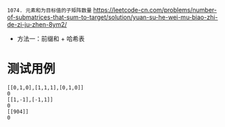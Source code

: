 
`1074. 元素和为目标值的子矩阵数量` https://leetcode-cn.com/problems/number-of-submatrices-that-sum-to-target/solution/yuan-su-he-wei-mu-biao-zhi-de-zi-ju-zhen-8ym2/
- 方法一：前缀和 + 哈希表

# 测试用例

```
[[0,1,0],[1,1,1],[0,1,0]]
0
[[1,-1],[-1,1]]
0
[[904]]
0
```
